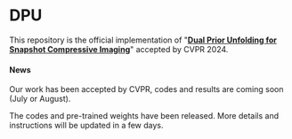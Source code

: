 # DPU
This repository is the official implementation of "**[Dual Prior Unfolding for Snapshot Compressive Imaging](https://openaccess.thecvf.com/content/CVPR2024/html/Zhang_Dual_Prior_Unfolding_for_Snapshot_Compressive_Imaging_CVPR_2024_paper.html)**" accepted by CVPR 2024.

#### News
Our work has been accepted by CVPR, codes and results are coming soon (July or August).

The codes and pre-trained weights have been released. More details and instructions will be updated in a few days.
